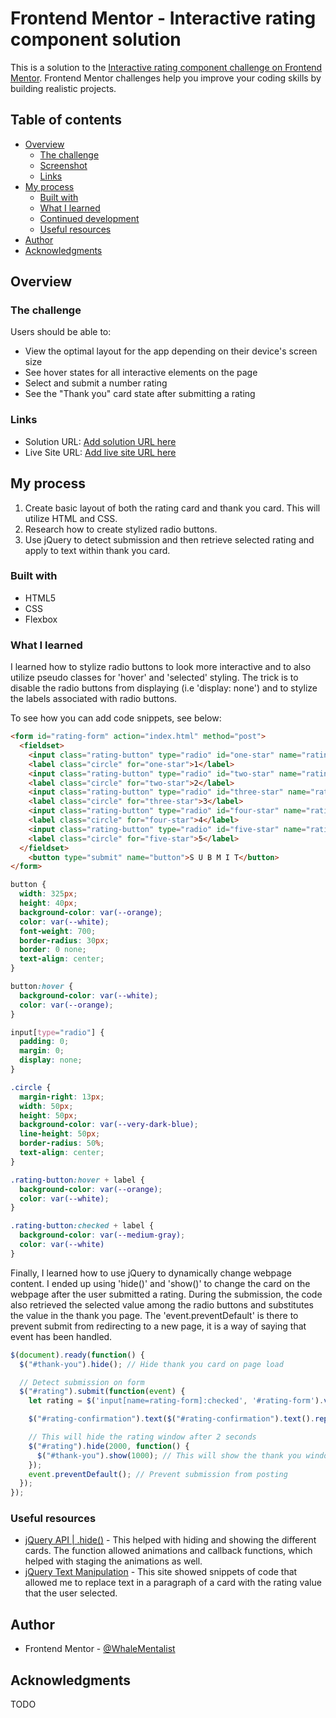 # Frontend Mentor - Interactive rating component solution

This is a solution to the [Interactive rating component challenge on Frontend Mentor](https://www.frontendmentor.io/challenges/interactive-rating-component-koxpeBUmI). Frontend Mentor challenges help you improve your coding skills by building realistic projects.

## Table of contents

- [Overview](#overview)
  - [The challenge](#the-challenge)
  - [Screenshot](#screenshot)
  - [Links](#links)
- [My process](#my-process)
  - [Built with](#built-with)
  - [What I learned](#what-i-learned)
  - [Continued development](#continued-development)
  - [Useful resources](#useful-resources)
- [Author](#author)
- [Acknowledgments](#acknowledgments)

## Overview

### The challenge

Users should be able to:

- View the optimal layout for the app depending on their device's screen size
- See hover states for all interactive elements on the page
- Select and submit a number rating
- See the "Thank you" card state after submitting a rating

### Links

- Solution URL: [Add solution URL here](https://your-solution-url.com)
- Live Site URL: [Add live site URL here](https://your-live-site-url.com)

## My process

1. Create basic layout of both the rating card and thank you card. This will utilize HTML and CSS.
2. Research how to create stylized radio buttons.
3. Use jQuery to detect submission and then retrieve selected rating and apply to text within thank you card.

### Built with

- HTML5
- CSS
- Flexbox

### What I learned

I learned how to stylize radio buttons to look more interactive and to also utilize pseudo classes for 'hover' and 'selected' styling. The trick is to disable the radio buttons from displaying (i.e 'display: none') and to stylize the labels associated with radio buttons.

To see how you can add code snippets, see below:

```html
<form id="rating-form" action="index.html" method="post">
  <fieldset>
    <input class="rating-button" type="radio" id="one-star" name="rating-form" value="1">
    <label class="circle" for="one-star">1</label>
    <input class="rating-button" type="radio" id="two-star" name="rating-form" value="2">
    <label class="circle" for="two-star">2</label>
    <input class="rating-button" type="radio" id="three-star" name="rating-form" value="3">
    <label class="circle" for="three-star">3</label>
    <input class="rating-button" type="radio" id="four-star" name="rating-form" value="4">
    <label class="circle" for="four-star">4</label>
    <input class="rating-button" type="radio" id="five-star" name="rating-form" value="5">
    <label class="circle" for="five-star">5</label>
  </fieldset>
    <button type="submit" name="button">S U B M I T</button>
</form>
```
```css
button {
  width: 325px;
  height: 40px;
  background-color: var(--orange);
  color: var(--white);
  font-weight: 700;
  border-radius: 30px;
  border: 0 none;
  text-align: center;
}

button:hover {
  background-color: var(--white);
  color: var(--orange);
}

input[type="radio"] {
  padding: 0;
  margin: 0;
  display: none;
}

.circle {
  margin-right: 13px;
  width: 50px;
  height: 50px;
  background-color: var(--very-dark-blue);
  line-height: 50px;
  border-radius: 50%;
  text-align: center;
}

.rating-button:hover + label {
  background-color: var(--orange);
  color: var(--white);
}

.rating-button:checked + label {
  background-color: var(--medium-gray);
  color: var(--white)
}
```

Finally, I learned how to use jQuery to dynamically change webpage content. I ended up using 'hide()' and 'show()' to change the card on the webpage after the user submitted a rating. During the submission, the code also retrieved the selected value among the radio buttons and substitutes the value in the thank you page. The 'event.preventDefault' is there to prevent submit from redirecting to a new page, it is a way of saying that event has been handled.

```js
$(document).ready(function() {
  $("#thank-you").hide(); // Hide thank you card on page load

  // Detect submission on form
  $("#rating").submit(function(event) {
    let rating = $('input[name=rating-form]:checked', '#rating-form').val(); // Get rating value selected

    $("#rating-confirmation").text($("#rating-confirmation").text().replace("%rating%", rating)); // Replace marker with value user selected

    // This will hide the rating window after 2 seconds
    $("#rating").hide(2000, function() {
      $("#thank-you").show(1000); // This will show the thank you window
    });
    event.preventDefault(); // Prevent submission from posting
  });
});
```

### Useful resources

- [jQuery API | .hide()](https://api.jquery.com/hide/) - This helped with hiding and showing the different cards. The function allowed animations and callback functions, which helped with staging the animations as well.
- [jQuery Text Manipulation](https://alvarotrigo.com/blog/replace-text-with-jquery/) - This site showed snippets of code that allowed me to replace text in a paragraph of a card with the rating value that the user selected.

## Author

- Frontend Mentor - [@WhaleMentalist](https://www.frontendmentor.io/profile/WhaleMentalist)

## Acknowledgments

TODO
